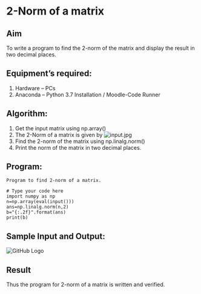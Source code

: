 # 2-Norm of a matrix
## Aim
To write a program to find the 2-norm of the matrix and display the result in two decimal places.
## Equipment’s required:
1.	Hardware – PCs
2.	Anaconda – Python 3.7 Installation / Moodle-Code Runner
## Algorithm:
1. Get the input matrix using np.array()
2. The 2-Norm of a matrix is given by ![input.jpg](normeqn1.jpg) 
3. Find the 2-norm of the matrix using np.linalg.norm()
4. Print the norm of the matrix in two decimal places.
## Program:
~~~
Program to find 2-norm of a matrix.

# Type your code here
import numpy as np
n=np.array(eval(input()))
ans=np.linalg.norm(n,2)
b="{:.2f}".format(ans)
print(b)
~~~
## Sample Input and Output:
![GitHub Logo](2norm.png.png)


## Result
Thus the program for 2-norm of a matrix is written and verified.

